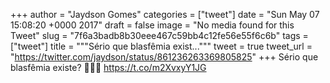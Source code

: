 
+++
author = "Jaydson Gomes"
categories = ["tweet"]
date = "Sun May 07 15:08:20 +0000 2017"
draft = false
image = "No media found for this Tweet"
slug = "7f6a3badb8b30eee467c59bb4c12fe56e55f6c6b"
tags = ["tweet"]
title = """Sério que blasfêmia exist..."""
tweet = true
tweet_url = "https://twitter.com/jaydson/status/861236263369805825"
+++
Sério que blasfêmia existe? 🤔😵😈 https://t.co/m2XvxyY1JG
